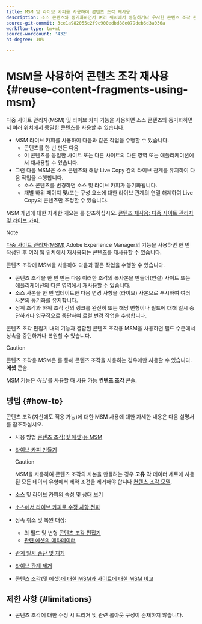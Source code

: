 ```yaml
---
title: MSM 및 라이브 카피를 사용하여 콘텐츠 조각 재사용
description: 소스 콘텐츠와 동기화하면서 여러 위치에서 동일하거나 유사한 콘텐츠 조각 콘텐츠를 사용하기 위해 MSM의 라이브 카피 기능을 사용하는 방법에 대해 알아봅니다.
source-git-commit: 3ce1a982055c2f9c900edbd88e079deb6d3a036a
workflow-type: tm+mt
source-wordcount: '432'
ht-degree: 10%

---
```


# MSM을 사용하여 콘텐츠 조각 재사용 {#reuse-content-fragments-using-msm}

다중 사이트 관리자(MSM) 및 라이브 카피 기능을 사용하면 소스 콘텐츠와 동기화하면서 여러 위치에서 동일한 콘텐츠를 사용할 수 있습니다.

* MSM 라이브 카피를 사용하여 다음과 같은 작업을 수행할 수 있습니다.
   * 콘텐츠를 한 번 만든 다음
   * 이 콘텐츠를 동일한 사이트 또는 다른 사이트의 다른 영역 또는 애플리케이션에서 재사용할 수 있습니다.
* 그런 다음 MSM은 소스 콘텐츠와 해당 Live Copy 간의 라이브 관계를 유지하여 다음 작업을 수행합니다.
   * 소스 콘텐츠를 변경하면 소스 및 라이브 카피가 동기화됩니다.
   * 개별 하위 페이지 및/또는 구성 요소에 대한 라이브 관계의 연결 해제하여 Live Copy의 콘텐츠만 조정할 수 있습니다.

MSM 개념에 대한 자세한 개요는 를 참조하십시오. [콘텐츠 재사용: 다중 사이트 관리자 및 라이브 카피](/help/sites-cloud/administering/msm/overview.md).

>[!NOTE]
>
>[다중 사이트 관리자(MSM)](/help/sites-cloud/administering/msm/overview.md) Adobe Experience Manager의 기능을 사용하면 한 번 작성된 후 여러 웹 위치에서 재사용되는 콘텐츠를 재사용할 수 있습니다.

콘텐츠 조각에 MSM을 사용하여 다음과 같은 작업을 수행할 수 있습니다.

* 콘텐츠 조각을 한 번 만든 다음 이러한 조각의 복사본을 만들어(연결) 사이트 또는 애플리케이션의 다른 영역에서 재사용할 수 있습니다.
* 소스 사본을 한 번 업데이트한 다음 변경 사항을 (라이브) 사본으로 푸시하여 여러 사본의 동기화를 유지합니다.
* 상위 조각과 하위 조각 간의 링크를 완전히 또는 해당 변형이나 필드에 대해 일시 중단하거나 영구적으로 중단하여 로컬 변경 작업을 수행합니다.

콘텐츠 조각 편집기 내의 기능과 결합된 콘텐츠 조각용 MSM을 사용하면 필드 수준에서 상속을 중단하거나 복원할 수 있습니다.

>[!CAUTION]
>
>콘텐츠 조각용 MSM은 를 통해 콘텐츠 조각을 사용하는 경우에만 사용할 수 있습니다. **에셋** 콘솔.
>
>MSM 기능은 *아님* 를 사용할 때 사용 가능 **컨텐츠 조각** 콘솔.

## 방법 {#how-to}

콘텐츠 조각(자산에도 적용 가능)에 대한 MSM 사용에 대한 자세한 내용은 다음 설명서를 참조하십시오.

* 사용 방법 [콘텐츠 조각(및 에셋)용 MSM](/help/assets/reuse-assets-using-msm.md)

* [라이브 카피 만들기](/help/assets/reuse-assets-using-msm.md)

  >[!CAUTION]
  >
  >MSM을 사용하여 콘텐츠 조각의 사본을 만들려는 경우 **고유** 각 데이터 세트에 사용된 모든 데이터 유형에서 제약 조건을 제거해야 합니다 [컨텐츠 조각 모델](/help/assets/content-fragments/content-fragments-models.md).

* [소스 및 라이브 카피의 속성 및 상태 보기](/help/assets/reuse-assets-using-msm.md#properties)
* [소스에서 라이브 카피로 수정 사항 전파](/help/assets/reuse-assets-using-msm.md#rollout-sync)
* 상속 취소 및 복원 대상:
   * 의 필드 및 변형 [콘텐츠 조각 편집기](/help/assets/content-fragments/content-fragments-variations.md#inheritance)
   * [관련 에셋의 메타데이터](/help/assets/content-fragments/content-fragments-variations.md#canceling-reenabling-inheritance-individual-items)
* [관계 일시 중단 및 재개](/help/assets/reuse-assets-using-msm.md#suspend-resume)
* [라이브 관계 제거](/help/assets/reuse-assets-using-msm.md#detach)
* [콘텐츠 조각(및 에셋)에 대한 MSM과 사이트에 대한 MSM 비교](/help/assets/reuse-assets-using-msm.md#comparison)

## 제한 사항 {#limitations}

* 콘텐츠 조각에 대한 수정 시 트리거 및 관련 롤아웃 구성이 존재하지 않습니다.